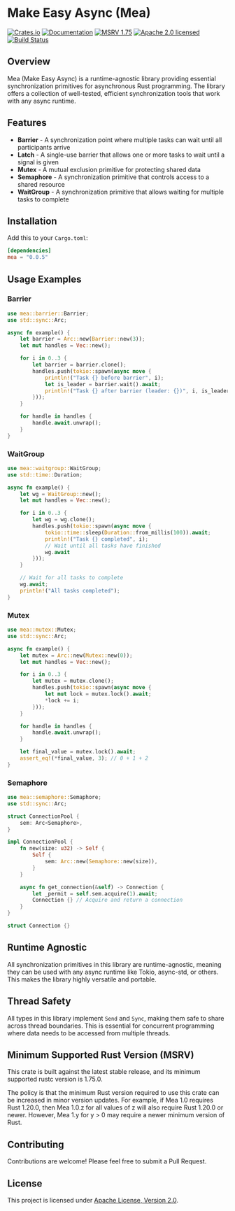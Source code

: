 # Make Easy Async (Mea)

[![Crates.io][crates-badge]][crates-url]
[![Documentation][docs-badge]][docs-url]
[![MSRV 1.75][msrv-badge]](https://www.whatrustisit.com)
[![Apache 2.0 licensed][license-badge]][license-url]
[![Build Status][actions-badge]][actions-url]

[crates-badge]: https://img.shields.io/crates/v/mea.svg
[crates-url]: https://crates.io/crates/mea
[docs-badge]: https://docs.rs/mea/badge.svg
[docs-url]: https://docs.rs/mea
[msrv-badge]: https://img.shields.io/badge/MSRV-1.75-green?logo=rust
[license-badge]: https://img.shields.io/crates/l/mea
[license-url]: LICENSE
[actions-badge]: https://github.com/tisonkun/mea/actions/workflows/ci.yml/badge.svg
[actions-url]: https://github.com/tisonkun/mea/actions/workflows/ci.yml

## Overview

Mea (Make Easy Async) is a runtime-agnostic library providing essential synchronization primitives for asynchronous Rust programming. The library offers a collection of well-tested, efficient synchronization tools that work with any async runtime.

## Features

* **Barrier** - A synchronization point where multiple tasks can wait until all participants arrive
* **Latch** - A single-use barrier that allows one or more tasks to wait until a signal is given
* **Mutex** - A mutual exclusion primitive for protecting shared data
* **Semaphore** - A synchronization primitive that controls access to a shared resource
* **WaitGroup** - A synchronization primitive that allows waiting for multiple tasks to complete

## Installation

Add this to your `Cargo.toml`:

```toml
[dependencies]
mea = "0.0.5"
```

## Usage Examples

### Barrier

```rust
use mea::barrier::Barrier;
use std::sync::Arc;

async fn example() {
    let barrier = Arc::new(Barrier::new(3));
    let mut handles = Vec::new();

    for i in 0..3 {
        let barrier = barrier.clone();
        handles.push(tokio::spawn(async move {
            println!("Task {} before barrier", i);
            let is_leader = barrier.wait().await;
            println!("Task {} after barrier (leader: {})", i, is_leader);
        }));
    }

    for handle in handles {
        handle.await.unwrap();
    }
}
```

### WaitGroup

```rust
use mea::waitgroup::WaitGroup;
use std::time::Duration;

async fn example() {
    let wg = WaitGroup::new();
    let mut handles = Vec::new();

    for i in 0..3 {
        let wg = wg.clone();
        handles.push(tokio::spawn(async move {
            tokio::time::sleep(Duration::from_millis(100)).await;
            println!("Task {} completed", i);
            // Wait until all tasks have finished
            wg.await
        }));
    }

    // Wait for all tasks to complete
    wg.await;
    println!("All tasks completed");
}
```

### Mutex

```rust
use mea::mutex::Mutex;
use std::sync::Arc;

async fn example() {
    let mutex = Arc::new(Mutex::new(0));
    let mut handles = Vec::new();

    for i in 0..3 {
        let mutex = mutex.clone();
        handles.push(tokio::spawn(async move {
            let mut lock = mutex.lock().await;
            *lock += i;
        }));
    }

    for handle in handles {
        handle.await.unwrap();
    }

    let final_value = mutex.lock().await;
    assert_eq!(*final_value, 3); // 0 + 1 + 2
}
```

### Semaphore

```rust
use mea::semaphore::Semaphore;
use std::sync::Arc;

struct ConnectionPool {
    sem: Arc<Semaphore>,
}

impl ConnectionPool {
    fn new(size: u32) -> Self {
        Self {
            sem: Arc::new(Semaphore::new(size)),
        }
    }

    async fn get_connection(&self) -> Connection {
        let _permit = self.sem.acquire(1).await;
        Connection {} // Acquire and return a connection
    }
}

struct Connection {}
```

## Runtime Agnostic

All synchronization primitives in this library are runtime-agnostic, meaning they can be used with any async runtime like Tokio, async-std, or others. This makes the library highly versatile and portable.

## Thread Safety

All types in this library implement `Send` and `Sync`, making them safe to share across thread boundaries. This is essential for concurrent programming where data needs to be accessed from multiple threads.

## Minimum Supported Rust Version (MSRV)

This crate is built against the latest stable release, and its minimum supported rustc version is 1.75.0.

The policy is that the minimum Rust version required to use this crate can be increased in minor version updates. For example, if Mea 1.0 requires Rust 1.20.0, then Mea 1.0.z for all values of z will also require Rust 1.20.0 or newer. However, Mea 1.y for y > 0 may require a newer minimum version of Rust.

## Contributing

Contributions are welcome! Please feel free to submit a Pull Request.

## License

This project is licensed under [Apache License, Version 2.0](LICENSE).
